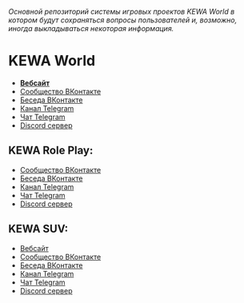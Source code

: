 *Основной репозиторий системы игровых проектов KEWA World в котором будут сохраняться вопросы пользователей и, возможно, иногда выкладываться некоторая информация.*

# KEWA World
- [**Вебсайт**](https://kewa-world.ru)<br/>
- [Сообщество ВКонтакте](https://vk.com/kewa_world)<br/>
- [Беседа ВКонтакте](https://vk.me/join/AJQ1d3UyoSHDCHgigEyerIEr)
- [Канал Telegram](https://t.me/kewaworld)
- [Чат Telegram](https://t.me/kewa_world_players)
- [Discord сервер](https://discord.gg/r4yW8FXJVA)

## KEWA Role Play:
- [Сообщество ВКонтакте](https://vk.com/kewa_rp)
- [Беседа ВКонтакте](https://vk.me/join/AJQ1d/9u1B6fQ9eTVuAXNTpJ)
- [Канал Telegram](https://t.me/kewa_rp)
- [Чат Telegram](https://t.me/kewa_rp_players)
- [Discord сервер](https://discord.gg/gKhYCwqmST)

## KEWA SUV:
- [Вебсайт](https://minecraft.kewa-world.ru)
- [Сообщество ВКонтакте](https://vk.com/kewa_suv)
- [Беседа ВКонтакте](https://vk.me/join/AJQ1dz3poiICM9lNh286DENZ)
- [Канал Telegram](https://t.me/kewa_suv)
- [Чат Telegram](https://t.me/kewa_suv_players)
- [Discord сервер](https://discord.gg/y5xWfFvZyW)

